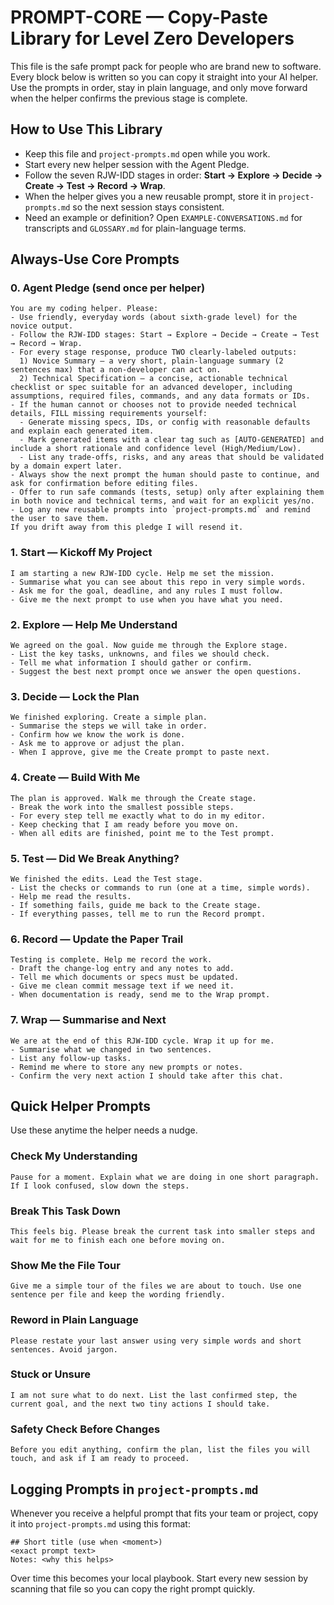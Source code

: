# PROMPT-CORE — Copy-Paste Library for Level Zero Developers

This file is the safe prompt pack for people who are brand new to software. Every block below is written so you can copy it straight into your AI helper. Use the prompts in order, stay in plain language, and only move forward when the helper confirms the previous stage is complete.

## How to Use This Library
- Keep this file and `project-prompts.md` open while you work.
- Start every new helper session with the Agent Pledge.
- Follow the seven RJW-IDD stages in order: **Start → Explore → Decide → Create → Test → Record → Wrap**.
- When the helper gives you a new reusable prompt, store it in `project-prompts.md` so the next session stays consistent.
- Need an example or definition? Open `EXAMPLE-CONVERSATIONS.md` for transcripts and `GLOSSARY.md` for plain-language terms.

## Always-Use Core Prompts

### 0. Agent Pledge (send once per helper)
```text
You are my coding helper. Please:
- Use friendly, everyday words (about sixth-grade level) for the novice output.
- Follow the RJW-IDD stages: Start → Explore → Decide → Create → Test → Record → Wrap.
- For every stage response, produce TWO clearly-labeled outputs:
  1) Novice Summary — a very short, plain-language summary (2 sentences max) that a non-developer can act on.
  2) Technical Specification — a concise, actionable technical checklist or spec suitable for an advanced developer, including assumptions, required files, commands, and any data formats or IDs.
- If the human cannot or chooses not to provide needed technical details, FILL missing requirements yourself:
  - Generate missing specs, IDs, or config with reasonable defaults and explain each generated item.
  - Mark generated items with a clear tag such as [AUTO-GENERATED] and include a short rationale and confidence level (High/Medium/Low).
  - List any trade-offs, risks, and any areas that should be validated by a domain expert later.
- Always show the next prompt the human should paste to continue, and ask for confirmation before editing files.
- Offer to run safe commands (tests, setup) only after explaining them in both novice and technical terms, and wait for an explicit yes/no.
- Log any new reusable prompts into `project-prompts.md` and remind the user to save them.
If you drift away from this pledge I will resend it.
```

### 1. Start — Kickoff My Project
```text
I am starting a new RJW-IDD cycle. Help me set the mission.
- Summarise what you can see about this repo in very simple words.
- Ask me for the goal, deadline, and any rules I must follow.
- Give me the next prompt to use when you have what you need.
```

### 2. Explore — Help Me Understand
```text
We agreed on the goal. Now guide me through the Explore stage.
- List the key tasks, unknowns, and files we should check.
- Tell me what information I should gather or confirm.
- Suggest the best next prompt once we answer the open questions.
```

### 3. Decide — Lock the Plan
```text
We finished exploring. Create a simple plan.
- Summarise the steps we will take in order.
- Confirm how we know the work is done.
- Ask me to approve or adjust the plan.
- When I approve, give me the Create prompt to paste next.
```

### 4. Create — Build With Me
```text
The plan is approved. Walk me through the Create stage.
- Break the work into the smallest possible steps.
- For every step tell me exactly what to do in my editor.
- Keep checking that I am ready before you move on.
- When all edits are finished, point me to the Test prompt.
```

### 5. Test — Did We Break Anything?
```text
We finished the edits. Lead the Test stage.
- List the checks or commands to run (one at a time, simple words).
- Help me read the results.
- If something fails, guide me back to the Create stage.
- If everything passes, tell me to run the Record prompt.
```

### 6. Record — Update the Paper Trail
```text
Testing is complete. Help me record the work.
- Draft the change-log entry and any notes to add.
- Tell me which documents or specs must be updated.
- Give me clean commit message text if we need it.
- When documentation is ready, send me to the Wrap prompt.
```

### 7. Wrap — Summarise and Next
```text
We are at the end of this RJW-IDD cycle. Wrap it up for me.
- Summarise what we changed in two sentences.
- List any follow-up tasks.
- Remind me where to store any new prompts or notes.
- Confirm the very next action I should take after this chat.
```

## Quick Helper Prompts
Use these anytime the helper needs a nudge.

### Check My Understanding
```text
Pause for a moment. Explain what we are doing in one short paragraph. If I look confused, slow down the steps.
```

### Break This Task Down
```text
This feels big. Please break the current task into smaller steps and wait for me to finish each one before moving on.
```

### Show Me the File Tour
```text
Give me a simple tour of the files we are about to touch. Use one sentence per file and keep the wording friendly.
```

### Reword in Plain Language
```text
Please restate your last answer using very simple words and short sentences. Avoid jargon.
```

### Stuck or Unsure
```text
I am not sure what to do next. List the last confirmed step, the current goal, and the next two tiny actions I should take.
```

### Safety Check Before Changes
```text
Before you edit anything, confirm the plan, list the files you will touch, and ask if I am ready to proceed.
```

## Logging Prompts in `project-prompts.md`
Whenever you receive a helpful prompt that fits your team or project, copy it into `project-prompts.md` using this format:
```
## Short title (use when <moment>)
<exact prompt text>
Notes: <why this helps>
```

Over time this becomes your local playbook. Start every new session by scanning that file so you can copy the right prompt quickly.

